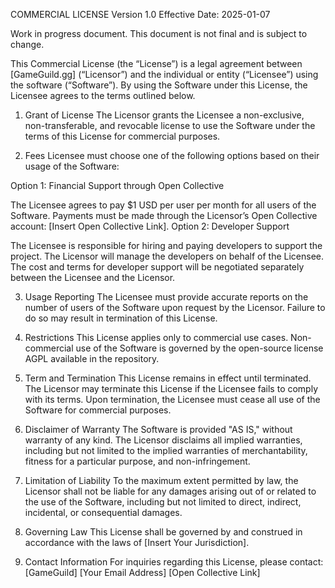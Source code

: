 COMMERCIAL LICENSE
Version 1.0
Effective Date: 2025-01-07

Work in progress document. This document is not final and is subject to change.

This Commercial License (the “License”) is a legal agreement between [GameGuild.gg] (“Licensor”) and the individual or entity (“Licensee”) using the software (“Software”). By using the Software under this License, the Licensee agrees to the terms outlined below.

1. Grant of License
   The Licensor grants the Licensee a non-exclusive, non-transferable, and revocable license to use the Software under the terms of this License for commercial purposes.

2. Fees
   Licensee must choose one of the following options based on their usage of the Software:

Option 1: Financial Support through Open Collective

The Licensee agrees to pay $1 USD per user per month for all users of the Software.
Payments must be made through the Licensor’s Open Collective account: [Insert Open Collective Link].
Option 2: Developer Support

The Licensee is responsible for hiring and paying developers to support the project.
The Licensor will manage the developers on behalf of the Licensee.
The cost and terms for developer support will be negotiated separately between the Licensee and the Licensor.

3. Usage Reporting
   The Licensee must provide accurate reports on the number of users of the Software upon request by the Licensor. Failure to do so may result in termination of this License.

4. Restrictions
   This License applies only to commercial use cases.
   Non-commercial use of the Software is governed by the open-source license AGPL available in the repository.

5. Term and Termination
   This License remains in effect until terminated.
   The Licensor may terminate this License if the Licensee fails to comply with its terms.
   Upon termination, the Licensee must cease all use of the Software for commercial purposes.

6. Disclaimer of Warranty
   The Software is provided "AS IS," without warranty of any kind. The Licensor disclaims all implied warranties, including but not limited to the implied warranties of merchantability, fitness for a particular purpose, and non-infringement.

7. Limitation of Liability
   To the maximum extent permitted by law, the Licensor shall not be liable for any damages arising out of or related to the use of the Software, including but not limited to direct, indirect, incidental, or consequential damages.

8. Governing Law
   This License shall be governed by and construed in accordance with the laws of [Insert Your Jurisdiction].

9. Contact Information
   For inquiries regarding this License, please contact:
   [GameGuild]
   [Your Email Address]
   [Open Collective Link]